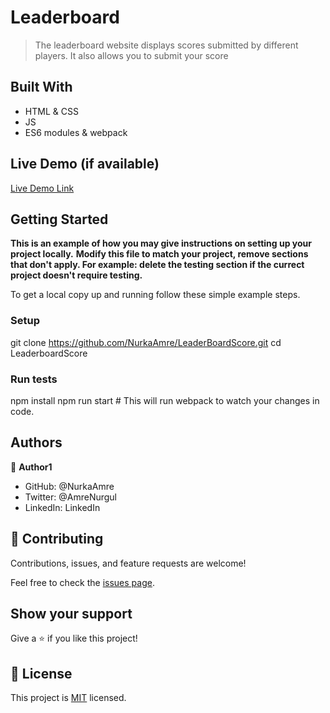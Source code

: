 # Leaderboard

>The leaderboard website displays scores submitted by different players. It also allows you to submit your score


## Built With

- HTML & CSS
- JS
- ES6 modules & webpack

## Live Demo (if available)

[Live Demo Link](https://livedemo.com)


## Getting Started

**This is an example of how you may give instructions on setting up your project locally.**
**Modify this file to match your project, remove sections that don't apply. For example: delete the testing section if the currect project doesn't require testing.**


To get a local copy up and running follow these simple example steps.


### Setup
git clone https://github.com/NurkaAmre/LeaderBoardScore.git
cd LeaderboardScore

### Run tests
npm install
npm run start # This will run webpack to watch your changes in code.

## Authors

👤 **Author1**

- GitHub: @NurkaAmre
- Twitter: @AmreNurgul
- LinkedIn: LinkedIn

## 🤝 Contributing

Contributions, issues, and feature requests are welcome!

Feel free to check the [issues page](../../issues/).

## Show your support

Give a ⭐️ if you like this project!

## 📝 License

This project is [MIT](./LICENSE) licensed.


